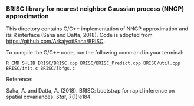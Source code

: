 ### BRISC library for nearest neighbor Gaussian process (NNGP) approximation

This directory contains C/C++ implementation of NNGP approximation and its R interface (Saha and Datta, 2018). Code is adopted from <https://github.com/ArkajyotiSaha/BRISC>.

To compile the C/C++ code, run the following command in your terminal:
```
R CMD SHLIB BRISC/BRISC.cpp BRISC/BRISC_Predict.cpp BRISC/util.cpp BRISC/init.c BRISC/lbfgs.c
```

Reference:

Saha, A. and Datta, A. (2018). BRISC: bootstrap for rapid inference on spatial covariances. _Stat_, 7(1):e184.